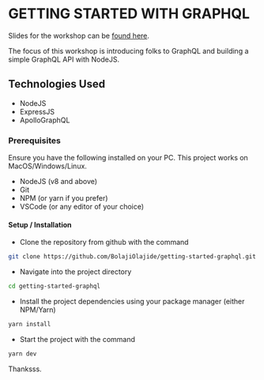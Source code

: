 # GETTING STARTED WITH GRAPHQL

Slides for the workshop can be [found here](https://docs.google.com/presentation/d/1Iu9bwR1EF9slK7iyhp5ZzqgmkbPx4aUUBR9B24L0Z5M/edit?usp=sharing).

The focus of this workshop is introducing folks to GraphQL and building a simple GraphQL API with NodeJS.

## Technologies Used

* NodeJS
* ExpressJS
* ApolloGraphQL

### Prerequisites

Ensure you have the following installed on your PC. This project works on MacOS/Windows/Linux.

* NodeJS (v8 and above)
* Git
* NPM (or yarn if you prefer)
* VSCode (or any editor of your choice)

#### Setup / Installation

* Clone the repository from github with the command

```sh
git clone https://github.com/BolajiOlajide/getting-started-graphql.git
```

* Navigate into the project directory

```sh
cd getting-started-graphql
```

* Install the project dependencies using your package manager (either NPM/Yarn)

```sh
yarn install
```

* Start the project with the command

```sh
yarn dev
```

Thanksss.

